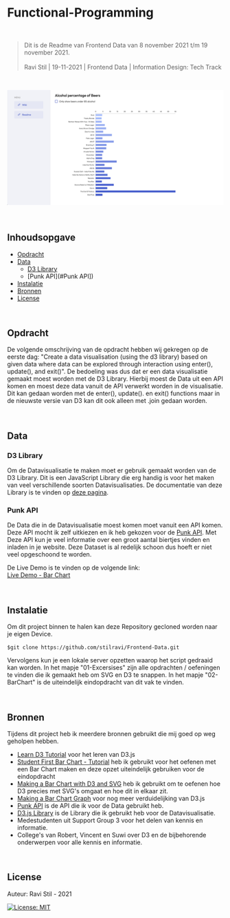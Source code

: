 # Functional-Programming

<br/>

> Dit is de Readme van Frontend Data van 8 november 2021 t/m 19 november 2021. <br/><br/>
> Ravi Stil   |   19-11-2021   |   Frontend Data   |   Information Design: Tech Track

<br/>

![Intro Image](https://github.com/stilravi/Frontend-Data/blob/main/_wiki/00-overview.png)

<br/>

## Inhoudsopgave
* [Opdracht](#Opdracht)
* [Data](#Data)
    * [D3 Library](#D3-Library])
    * [Punk API](#Punk API])
* [Instalatie](#Instalatie)
* [Bronnen](#Bronnen)
* [License](#License)

<br/>

## Opdracht
De volgende omschrijving van de opdracht hebben wij gekregen op de eerste dag: "Create a data visualisation (using the d3 library) based on given data where data can be explored through interaction using enter(), update(), and exit()". De bedoeling was dus dat er een data visualisatie gemaakt moest worden met de D3 Library. Hierbij moest de Data uit een API komen en moest deze data vanuit de API verwerkt worden in de visualisatie. Dit kan gedaan worden met de enter(), update(). en exit() functions maar in de nieuwste versie van D3 kan dit ook alleen met .join gedaan worden.

<br/>

## Data

### D3 Library
Om de Datavisualisatie te maken moet er gebruik gemaakt worden van de D3 Library. Dit is een JavaScript Library die erg handig is voor het maken van veel verschillende soorten Datavisualisaties. De documentatie van deze Library is te vinden op [deze pagina](https://d3js.org/).

### Punk API
De Data die in de Datavisualisatie moest komen moet vanuit een API komen. Deze API mocht ik zelf uitkiezen en ik heb gekozen voor de [Punk API](https://punkapi.com/documentation/v2). Met Deze API kun je veel informatie over een groot aantal biertjes vinden en inladen in je website. Deze Dataset is al redelijk schoon dus hoeft er niet veel opgeschoond te worden.

De Live Demo is te vinden op de volgende link: <br/>
[Live Demo - Bar Chart](https://stilravi.github.io/Frontend-Data/02-BarChart/index.html)

<br/>

## Instalatie
Om dit project binnen te halen kan deze Repository gecloned worden naar je eigen Device.
```shell
$git clone https://github.com/stilravi/Frontend-Data.git
```
Vervolgens kun je een lokale server opzetten waarop het script gedraaid kan worden. In het mapje "01-Excersises" zijn alle opdrachten / oefeningen te vinden die ik gemaakt heb om SVG en D3 te snappen. In het mapje "02-BarChart" is de uiteindelijk eindopdracht van dit vak te vinden.

<br/>

## Bronnen
Tijdens dit project heb ik meerdere bronnen gebruikt die mij goed op weg geholpen hebben.
* [Learn D3 Tutorial](https://observablehq.com/collection/@d3/learn-d3) voor het leren van D3.js
* [Student First Bar Chart - Tutorial](https://github.com/sgratzl/d3tutorial/blob/main/README.md) heb ik gebruikt voor het oefenen met een Bar Chart maken en deze opzet uiteindelijk gebruiken voor de eindopdracht
* [Making a Bar Chart with D3 and SVG](https://www.youtube.com/watch?v=NlBt-7PuaLk&ab_channel=CurranKelleher) heb ik gebruikt om te oefenen hoe D3 precies met SVG's omgaat en hoe dit in elkaar zit.
* [Making a Bar Chart Graph](https://www.youtube.com/watch?v=BDpBAFvdjYo&t=334s&ab_channel=KrisFoster) voor nog meer verduidelijking van D3.js
* [Punk API](https://punkapi.com/documentation/v2) is de API die ik voor de Data gebruikt heb.
* [D3.js Library](https://d3js.org/) is de Library die ik gebruikt heb voor de Datavisualisatie.
* Medestudenten uit Support Group 3 voor het delen van kennis en informatie.
* College's van Robert, Vincent en Suwi over D3 en de bijbehorende onderwerpen voor alle kennis en informatie.

<br/>

## License

Auteur: Ravi Stil - 2021

[![License: MIT](https://img.shields.io/badge/License-MIT-yellow.svg)](https://opensource.org/licenses/MIT)
